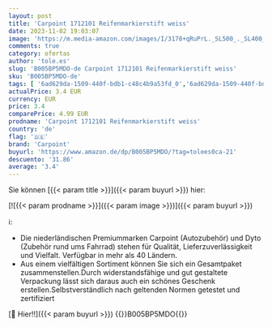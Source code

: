 ```yaml
---
layout: post
title: 'Carpoint 1712101 Reifenmarkierstift weiss'
date: 2023-11-02 19:03:07
image: 'https://m.media-amazon.com/images/I/3178+qRuPrL._SL500_._SL400_.jpg'
comments: true
category: ofertas
author: 'tole.es'
slug: 'B005BP5MDO-de Carpoint 1712101 Reifenmarkierstift weiss'
sku: 'B005BP5MDO-de'
tags: [ '6ad629da-1509-440f-bdb1-c48c4b9a53fd_0','6ad629da-1509-440f-bdb1-c48c4b9a53fd_3301','6ad629da-1509-440f-bdb1-c48c4b9a53fd_9901','Arborist Merchandising Root','Auto & Motorrad','Auto & Motorrad Outlet','Füge dein erstes Auto der Garage hinzu','Reifen Bleistifte','Reifenpflege','Reinigung & Pflege','Self Service','Special Features Stores','carpoint','🇩🇪', ]
actualPrice: 3.4 EUR
currency: EUR
price: 3.4
comparePrice: 4.99 EUR
prodname: 'Carpoint 1712101 Reifenmarkierstift weiss'
country: 'de'
flag: '🇩🇪'
brand: 'Carpoint'
buyurl: 'https://www.amazon.de/dp/B005BP5MDO/?tag=tolees0ca-21'
descuento: '31.86'
average: '3.4'
---
```


Sie können [{{< param title >}}]({{< param buyurl >}}) hier:

[![{{< param prodname >}}]({{< param image >}})]({{< param buyurl >}})

ℹ️:

- Die niederländischen Premiummarken Carpoint (Autozubehör) und Dyto (Zubehör rund ums Fahrrad) stehen für Qualität, Lieferzuverlässigkeit und Vielfalt. Verfügbar in mehr als 40 Ländern.
- Aus einem vielfältigen Sortiment können Sie sich ein Gesamtpaket zusammenstellen.Durch widerstandsfähige und gut gestaltete Verpackung lässt sich daraus auch ein schönes Geschenk erstellen.Selbstverständlich nach geltenden Normen getestet und zertifiziert

[🛒 Hier!!]({{< param buyurl >}})
{{<world>}}B005BP5MDO{{</world>}}
